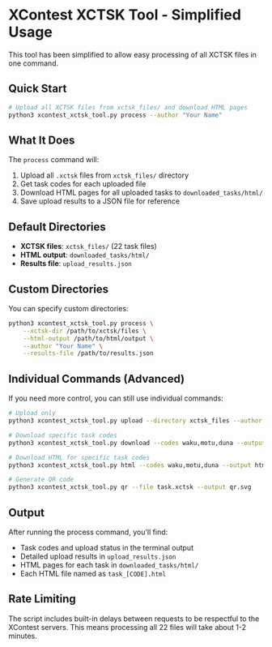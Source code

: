 # XContest XCTSK Tool - Simplified Usage

This tool has been simplified to allow easy processing of all XCTSK files in one command.

## Quick Start

```bash
# Upload all XCTSK files from xctsk_files/ and download HTML pages
python3 xcontest_xctsk_tool.py process --author "Your Name"
```

## What It Does

The `process` command will:

1. Upload all `.xctsk` files from `xctsk_files/` directory
2. Get task codes for each uploaded file
3. Download HTML pages for all uploaded tasks to `downloaded_tasks/html/`
4. Save upload results to a JSON file for reference

## Default Directories

- **XCTSK files**: `xctsk_files/` (22 task files)
- **HTML output**: `downloaded_tasks/html/`
- **Results file**: `upload_results.json`

## Custom Directories

You can specify custom directories:

```bash
python3 xcontest_xctsk_tool.py process \
    --xctsk-dir /path/to/xctsk/files \
    --html-output /path/to/html/output \
    --author "Your Name" \
    --results-file /path/to/results.json
```

## Individual Commands (Advanced)

If you need more control, you can still use individual commands:

```bash
# Upload only
python3 xcontest_xctsk_tool.py upload --directory xctsk_files --author "Your Name"

# Download specific task codes
python3 xcontest_xctsk_tool.py download --codes waku,motu,duna --output results/

# Download HTML for specific task codes
python3 xcontest_xctsk_tool.py html --codes waku,motu,duna --output html_pages/

# Generate QR code
python3 xcontest_xctsk_tool.py qr --file task.xctsk --output qr.svg
```

## Output

After running the process command, you'll find:

- Task codes and upload status in the terminal output
- Detailed upload results in `upload_results.json`
- HTML pages for each task in `downloaded_tasks/html/`
- Each HTML file named as `task_[CODE].html`

## Rate Limiting

The script includes built-in delays between requests to be respectful to the XContest servers. This means processing all 22 files will take about 1-2 minutes.
